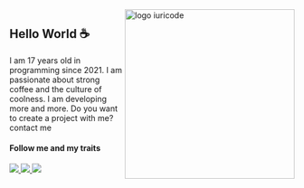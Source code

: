 <img src="ilus-code.svg" min-width="300px" max-width="300px" width="300px" align="right" alt="logo iuricode">

## Hello World ☕

I am 17 years old in programming since 2021. I am passionate about strong coffee and the culture of coolness. I am developing more and more. Do you want to create a project with me? contact me

#### Follow me and my traits

<p align="left">
  <a href="https://www.instagram.com/chiquuu/" alt="Instagram">
    <img src="https://img.shields.io/badge/-Instagram-6610F2?style=for-the-badge&logo=Instagram&logoColor=FFFFFF&link=https://www.instagram.com/chiquuu"/>
  </a>
  
  <a href="https://www.linkedin.com/in/chiquuu" alt="Linkedin">
    <img src="https://img.shields.io/badge/-Linkedin-6610F2?style=for-the-badge&logo=Linkedin&logoColor=FFFFFF&link=https://www.linkedin.com/in/chiquuu"/>
  </a>
  
  <a href="chiquuu.#0729" alt="chiquuu.#0729">
    <img src="https://img.shields.io/badge/-Discord-6610F2?style=for-the-badge&logo=Discord&logoColor=FFFFFF&chiquuu.#0729"/>
  </a>
</p>
